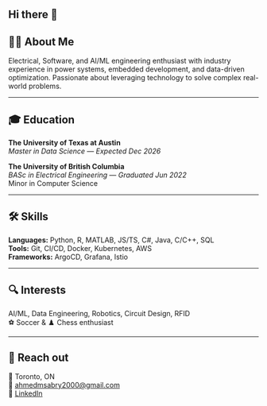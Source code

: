## Hi there 👋

## 🧑‍💻 About Me

Electrical, Software, and AI/ML engineering enthusiast with industry experience in power systems, embedded development, and data-driven optimization. Passionate about leveraging technology to solve complex real-world problems.

---

## 🎓 Education

**The University of Texas at Austin**  
*Master in Data Science* — *Expected Dec 2026*

**The University of British Columbia**  
*BASc in Electrical Engineering* — *Graduated Jun 2022*  
Minor in Computer Science

---

## 🛠️ Skills

**Languages:** Python, R, MATLAB, JS/TS, C#, Java, C/C++, SQL  
**Tools:** Git, CI/CD, Docker, Kubernetes, AWS  
**Frameworks:** ArgoCD, Grafana, Istio

---

## 🔍 Interests

AI/ML, Data Engineering, Robotics, Circuit Design, RFID  
⚽ Soccer & ♟️ Chess enthusiast

---

## 💬 Reach out

📍 Toronto, ON  
📧 ahmedmsabry2000@gmail.com  
🔗 [LinkedIn](https://www.linkedin.com/in/ahmedmsabry/)


<!--
Here are some ideas to get you started:

- 🔭 I’m currently working on ...
- 🌱 I’m currently learning ...
- 👯 I’m looking to collaborate on ...
- 🤔 I’m looking for help with ...
- 💬 Ask me about ...
-->
